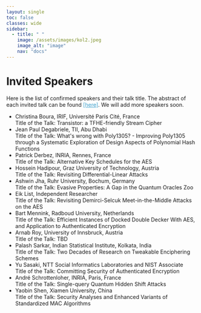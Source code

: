 ```yaml
---
layout: single
toc: false
classes: wide
sidebar:  
  - title: " "   
    image: /assets/images/kol2.jpeg
    image_alt: "image"
    nav: "docs"
---
```


# Invited Speakers

Here is the list of confirmed speakers and their talk title. The abstract of each invited talk can be found <a style="color: #3ca0cc;" href="https://www.tcgcrest.org/wp-content/uploads/2024/11/ASK_talk_abstract.pdf">[here]</a>. We will add more speakers soon. <br>

<ul>
<li>Christina Boura, IRIF, Université Paris Cité, France <br> Title of the Talk: Transistor: a TFHE-friendly Stream Cipher
</li>
<li>Jean Paul Degabriele, TII, Abu Dhabi <br> Title of the Talk: What's wrong with Poly1305? - Improving Poly1305 through a Systematic Exploration of Design Aspects of Polynomial Hash Functions</li>
<li>Patrick Derbez, INRIA, Rennes, France <br> Title of the Talk: Alternative Key Schedules for the AES</li>
<li>Hossein Hadipour, Graz University of Technology, Austria <br> Title of the Talk: Revisiting Differential-Linear Attacks</li>
<li>Ashwin Jha, Ruhr University, Bochum, Germany <br> Title of the Talk: Evasive Properties: A Gap in the Quantum Oracles Zoo</li>
<li>Eik List, Independent Researcher <br> Title of the Talk: Revisiting Demirci-Selcuk Meet-in-the-Middle Attacks on the AES</li>
<li>Bart Mennink, Radboud University, Netherlands <br> Title of the Talk: Efficient Instances of Docked Double Decker With AES, and
Application to Authenticated Encryption</li>
<li>Arnab Roy, University of Innsbruck, Austria <br> Title of the Talk: TBD</li>  
<li>Palash Sarkar, Indian Statistical Institute, Kolkata, India <br> Title of the Talk: Two Decades of Research on Tweakable Enciphering Schemes</li>
<li>Yu Sasaki, NTT Social Informatics Laboratories and NIST Associate <br> Title of the Talk: Committing Security of Authenticated Encryption</li>
<li>André Schrottenloher, INRIA, Paris, France <br> Title of the Talk: Single-query Quantum Hidden Shift Attacks</li>
<li>Yaobin Shen, Xiamen University, China <br> Title of the Talk: Security Analyses and Enhanced Variants of Standardized MAC
Algorithms</li>
</ul>
